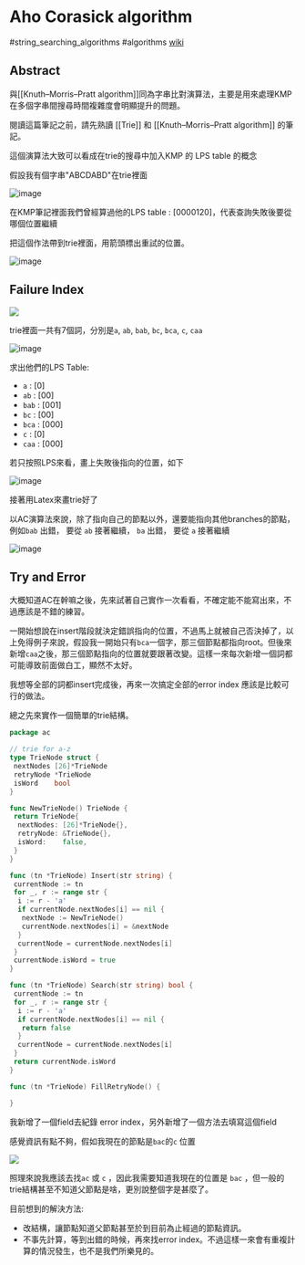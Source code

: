 # Aho Corasick algorithm

#string_searching_algorithms #algorithms
[wiki](https://en.wikipedia.org/wiki/Aho%E2%80%93Corasick_algorithm)

## Abstract

與[[Knuth–Morris–Pratt algorithm]]同為字串比對演算法，主要是用來處理KMP在多個字串間搜尋時間複雜度會明顯提升的問題。

閱讀這篇筆記之前，請先熟讀 [[Trie]] 和 [[Knuth–Morris–Pratt algorithm]] 的筆記。

這個演算法大致可以看成在trie的搜尋中加入KMP 的 LPS table 的概念

假設我有個字串"ABCDABD"在trie裡面

![image](./graph/Aho-Corasick%20algorithm-1.svg)

在KMP筆記裡面我們曾經算過他的LPS table : [0000120]，代表查詢失敗後要從哪個位置繼續

把這個作法帶到trie裡面，用箭頭標出重試的位置。

![image](./graph/Aho-Corasick%20algorithm-2.svg)

## Failure Index

![](https://i.imgur.com/tv4dZ3x.png)

trie裡面一共有7個詞，分別是`a`, `ab`, `bab`, `bc`, `bca`, `c`, `caa`

![image](./graph/Aho-Corasick%20algorithm-3.svg)

求出他們的LPS Table:

* `a` : [0]
* `ab` : [00]
* `bab` : [001]
* `bc` : [00]
* `bca` : [000]
* `c` : [0]
* `caa` : [000]

若只按照LPS來看，畫上失敗後指向的位置，如下

![image](./graph/Aho-Corasick%20algorithm-4.svg)

接著用Latex來畫trie好了

以AC演算法來說，除了指向自己的節點以外，還要能指向其他branches的節點，例如`bab` 出錯， 要從 `ab` 接著繼續， `ba` 出錯， 要從 `a` 接著繼續

![image](./graph/Aho-Corasick%20algorithm-5.svg)

## Try and Error

大概知道AC在幹嘛之後，先來試著自己實作一次看看，不確定能不能寫出來，不過應該是不錯的練習。

一開始想說在insert階段就決定錯誤指向的位置，不過馬上就被自己否決掉了，以上免得例子來說，假設我一開始只有`bca`一個字，那三個節點都指向root。但後來新增`caa`之後，那三個節點指向的位置就要跟著改變。這樣一來每次新增一個詞都可能導致前面做白工，顯然不太好。

我想等全部的詞都insert完成後，再來一次搞定全部的error index 應該是比較可行的做法。

總之先來實作一個簡單的trie結構。

```go
package ac

// trie for a-z
type TrieNode struct {
 nextNodes [26]*TrieNode
 retryNode *TrieNode
 isWord    bool
}

func NewTrieNode() TrieNode {
 return TrieNode{
  nextNodes: [26]*TrieNode{},
  retryNode: &TrieNode{},
  isWord:    false,
 }
}

func (tn *TrieNode) Insert(str string) {
 currentNode := tn
 for _, r := range str {
  i := r - 'a'
  if currentNode.nextNodes[i] == nil {
   nextNode := NewTrieNode()
   currentNode.nextNodes[i] = &nextNode
  }
  currentNode = currentNode.nextNodes[i]
 }
 currentNode.isWord = true
}

func (tn *TrieNode) Search(str string) bool {
 currentNode := tn
 for _, r := range str {
  i := r - 'a'
  if currentNode.nextNodes[i] == nil {
   return false
  }
  currentNode = currentNode.nextNodes[i]
 }
 return currentNode.isWord
}

func (tn *TrieNode) FillRetryNode() {

}

```

我新增了一個field去紀錄 error index，另外新增了一個方法去填寫這個field

感覺資訊有點不夠，假如我現在的節點是`bac`的`c` 位置

![](https://i.imgur.com/xW7Chqd.png)

照理來說我應該去找`ac` 或 `c` ，因此我需要知道我現在的位置是 `bac` ，但一般的trie結構甚至不知道父節點是啥，更別說整個字是甚麼了。

目前想到的解決方法:

* 改結構，讓節點知道父節點甚至於到目前為止經過的節點資訊。
* 不事先計算，等到出錯的時候，再來找error index。不過這樣一來會有重複計算的情況發生，也不是我們所樂見的。
